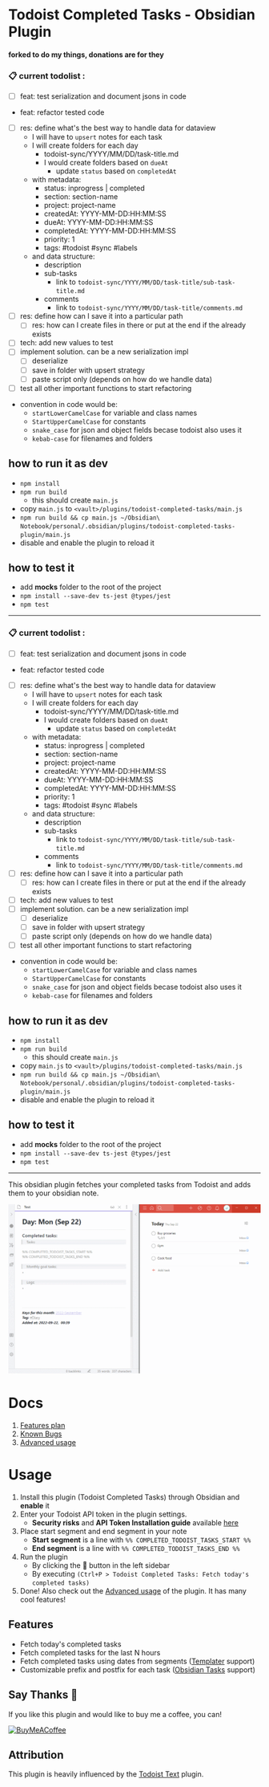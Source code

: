 # Todoist Completed Tasks - Obsidian Plugin
#### forked to do my things, donations are for they

### 📋 current todolist :
- [ ] feat: test serialization and document jsons in code
- feat: refactor tested code
- [ ] res: define what's the best way to handle data for dataview
    - I will have to `upsert` notes for each task
    - I will create folders for each day
        - todoist-sync/YYYY/MM/DD/task-title.md
        - I would create folders based on `dueAt`
            - update `status` based on `completedAt`
    - with metadata:
        - status: inprogress | completed
        - section: section-name
        - project: project-name
        - createdAt: YYYY-MM-DD:HH:MM:SS
        - dueAt: YYYY-MM-DD:HH:MM:SS
        - completedAt: YYYY-MM-DD:HH:MM:SS
        - priority: 1
        - tags: #todoist #sync #labels
    - and data structure:
        - description
        - sub-tasks
            - link to `todoist-sync/YYYY/MM/DD/task-title/sub-task-title.md`
        - comments
            - link to `todoist-sync/YYYY/MM/DD/task-title/comments.md`
- [ ] res: define how can I save it into a particular path
    - [ ] res: how can I create files in there or put at the end if the already exists
- [ ] tech: add new values to test
- [ ] implement solution. can be a new serialization impl
    - [ ] deserialize
    - [ ] save in folder with upsert strategy
    - [ ] paste script only (depends on how do we handle data) 
- [ ] test all other important functions to start refactoring
- convention in code would be: 
    - `startLowerCamelCase` for variable and class names
    - `StartUpperCamelCase` for constants
    - `snake_case` for json and object fields becase todoist also uses it
    - `kebab-case` for filenames and folders

## how to run it as dev
-  `npm install`
-  `npm run build`
    - this should create `main.js` 
- copy `main.js` to `<vault>/plugins/todoist-completed-tasks/main.js`
- `npm run build && cp main.js ~/Obsidian\ Notebook/personal/.obsidian/plugins/todoist-completed-tasks-plugin/main.js`
- disable and enable the plugin to reload it

## how to test it
- add __mocks__ folder to the root of the project
- `npm install --save-dev ts-jest @types/jest`
- `npm test`

---

### 📋 current todolist :
- [ ] feat: test serialization and document jsons in code
- feat: refactor tested code
- [ ] res: define what's the best way to handle data for dataview
    - I will have to `upsert` notes for each task
    - I will create folders for each day
        - todoist-sync/YYYY/MM/DD/task-title.md
        - I would create folders based on `dueAt`
            - update `status` based on `completedAt`
    - with metadata:
        - status: inprogress | completed
        - section: section-name
        - project: project-name
        - createdAt: YYYY-MM-DD:HH:MM:SS
        - dueAt: YYYY-MM-DD:HH:MM:SS
        - completedAt: YYYY-MM-DD:HH:MM:SS
        - priority: 1
        - tags: #todoist #sync #labels
    - and data structure:
        - description
        - sub-tasks
            - link to `todoist-sync/YYYY/MM/DD/task-title/sub-task-title.md`
        - comments
            - link to `todoist-sync/YYYY/MM/DD/task-title/comments.md`
- [ ] res: define how can I save it into a particular path
    - [ ] res: how can I create files in there or put at the end if the already exists
- [ ] tech: add new values to test
- [ ] implement solution. can be a new serialization impl
    - [ ] deserialize
    - [ ] save in folder with upsert strategy
    - [ ] paste script only (depends on how do we handle data) 
- [ ] test all other important functions to start refactoring
- convention in code would be: 
    - `startLowerCamelCase` for variable and class names
    - `StartUpperCamelCase` for constants
    - `snake_case` for json and object fields becase todoist also uses it
    - `kebab-case` for filenames and folders

## how to run it as dev
-  `npm install`
-  `npm run build`
    - this should create `main.js` 
- copy `main.js` to `<vault>/plugins/todoist-completed-tasks/main.js`
- `npm run build && cp main.js ~/Obsidian\ Notebook/personal/.obsidian/plugins/todoist-completed-tasks-plugin/main.js`
- disable and enable the plugin to reload it

## how to test it
- add __mocks__ folder to the root of the project
- `npm install --save-dev ts-jest @types/jest`
- `npm test`

---

This obsidian plugin fetches your completed tasks from Todoist and adds them to your obsidian note.

![demo](https://raw.githubusercontent.com/Ledaryy/obsidian-todoist-completed-tasks/master/static/gif/plugin_preview_v1.2.0.gif)

# Docs

1. [Features plan](https://github.com/Ledaryy/obsidian-todoist-completed-tasks/blob/master/docs/FEATURES.md)
2. [Known Bugs](https://github.com/Ledaryy/obsidian-todoist-completed-tasks/blob/master/docs/KNOWN_BUGS.md)
3. [Advanced usage](https://github.com/Ledaryy/obsidian-todoist-completed-tasks/blob/master/docs/ADVANCED.md)

# Usage

1. Install this plugin (Todoist Completed Tasks) through Obsidian and **enable** it
2. Enter your Todoist API token in the plugin settings.
    - **Security risks** and **API Token Installation guide** available [here](https://github.com/Ledaryy/obsidian-todoist-completed-tasks/blob/master/docs/API_KEY_INSTALLATION.md)
3. Place start segment and end segment in your note
    - **Start segment** is a line with `%% COMPLETED_TODOIST_TASKS_START %%`
    - **End segment** is a line with `%% COMPLETED_TODOIST_TASKS_END %%`
4. Run the plugin
    - By clicking the 🔄 button in the left sidebar
    - By executing `(Ctrl+P > Todoist Completed Tasks: Fetch today's completed tasks)`
5. Done! Also check out the [Advanced usage](https://github.com/Ledaryy/obsidian-todoist-completed-tasks/blob/master/docs/ADVANCED.md) of the plugin. It has many cool features!

## Features

-   Fetch today's completed tasks
-   Fetch completed tasks for the last N hours
-   Fetch completed tasks using dates from segments ([Templater](https://github.com/SilentVoid13/Templater) support)
-   Customizable prefix and postfix for each task ([Obsidian Tasks](https://github.com/obsidian-tasks-group/obsidian-tasks) support)

## Say Thanks 🙏

If you like this plugin and would like to buy me a coffee, you can!

[<img src="https://cdn.buymeacoffee.com/buttons/v2/default-violet.png" alt="BuyMeACoffee" width="100">](https://www.buymeacoffee.com/ledaryy)

## Attribution

This plugin is heavily influenced by the [Todoist Text](https://github.com/wesmoncrief/obsidian-todoist-text) plugin.
